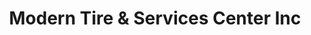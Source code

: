 ---
title: "Modern Tire & Services Center Inc"
url: /lexington/modern-tire-and-services-center-inc/
shop: tyres
---